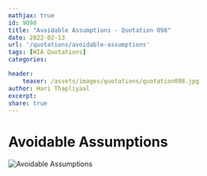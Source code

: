 ```yaml
---
mathjax: true
id: 9098
title: "Avoidable Assumptions - Quotation 098"
date: 2022-02-13
url: '/quotations/avoidable-assumptions'
tags: [WIA Quotations] 
categories: 

header:
    teaser: /assets/images/quotations/quotation098.jpg
author: Hari Thapliyaal 
excerpt:
share: true 
---
```


# Avoidable Assumptions

![Avoidable Assumptions](/assets/images/quotations/quotation098.jpg)
